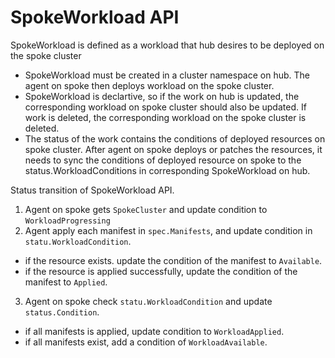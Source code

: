 # SpokeWorkload API

SpokeWorkload is defined as a workload that hub desires to be deployed on the spoke cluster

- SpokeWorkload must be created in a cluster namespace on hub. The agent on spoke then deploys
workload on the spoke cluster.
- SpokeWorkload is declartive, so if the work on hub is updated, the corresponding workload
on spoke cluster should also be updated. If work is deleted, the corresponding workload on
the spoke cluster is deleted.
- The status of the work contains the conditions of deployed resources on spoke cluster.
After agent on spoke deploys or patches the resources, it needs to sync the conditions of
deployed resource on spoke to the status.WorkloadConditions in corresponding SpokeWorkload on hub.

Status transition of SpokeWorkload API.
1. Agent on spoke gets `SpokeCluster` and update condition to `WorkloadProgressing`
2. Agent apply each manifest in `spec.Manifests`, and update condition in `statu.WorkloadCondition`.
  - if the resource exists. update the condition of the manifest to `Available`.
  - if the resource is applied successfully, update the condition of the manifest to
  `Applied`.
3. Agent on spoke check `statu.WorkloadCondition` and update `status.Condition`.
  - if all manifests is applied, update condition to `WorkloadApplied`.
  - if all manifests exist, add a condition of `WorkloadAvailable`.
  
